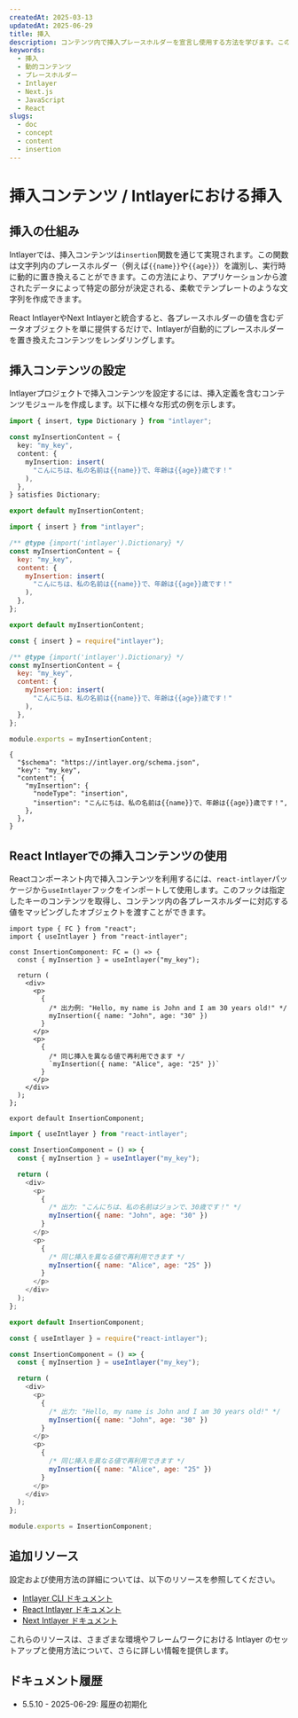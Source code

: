 ```yaml
---
createdAt: 2025-03-13
updatedAt: 2025-06-29
title: 挿入
description: コンテンツ内で挿入プレースホルダーを宣言し使用する方法を学びます。このドキュメントは、事前定義されたコンテンツ構造内に動的に値を挿入する手順を案内します。
keywords:
  - 挿入
  - 動的コンテンツ
  - プレースホルダー
  - Intlayer
  - Next.js
  - JavaScript
  - React
slugs:
  - doc
  - concept
  - content
  - insertion
---
```


# 挿入コンテンツ / Intlayerにおける挿入

## 挿入の仕組み

Intlayerでは、挿入コンテンツは`insertion`関数を通じて実現されます。この関数は文字列内のプレースホルダー（例えば`{{name}}`や`{{age}}`）を識別し、実行時に動的に置き換えることができます。この方法により、アプリケーションから渡されたデータによって特定の部分が決定される、柔軟でテンプレートのような文字列を作成できます。

React IntlayerやNext Intlayerと統合すると、各プレースホルダーの値を含むデータオブジェクトを単に提供するだけで、Intlayerが自動的にプレースホルダーを置き換えたコンテンツをレンダリングします。

## 挿入コンテンツの設定

Intlayerプロジェクトで挿入コンテンツを設定するには、挿入定義を含むコンテンツモジュールを作成します。以下に様々な形式の例を示します。

```typescript fileName="**/*.content.ts" contentDeclarationFormat="typescript"
import { insert, type Dictionary } from "intlayer";

const myInsertionContent = {
  key: "my_key",
  content: {
    myInsertion: insert(
      "こんにちは、私の名前は{{name}}で、年齢は{{age}}歳です！"
    ),
  },
} satisfies Dictionary;

export default myInsertionContent;
```

```javascript fileName="**/*.content.mjs" contentDeclarationFormat="esm"
import { insert } from "intlayer";

/** @type {import('intlayer').Dictionary} */
const myInsertionContent = {
  key: "my_key",
  content: {
    myInsertion: insert(
      "こんにちは、私の名前は{{name}}で、年齢は{{age}}歳です！"
    ),
  },
};

export default myInsertionContent;
```

```javascript fileName="**/*.content.cjs" contentDeclarationFormat="commonjs"
const { insert } = require("intlayer");

/** @type {import('intlayer').Dictionary} */
const myInsertionContent = {
  key: "my_key",
  content: {
    myInsertion: insert(
      "こんにちは、私の名前は{{name}}で、年齢は{{age}}歳です！"
    ),
  },
};

module.exports = myInsertionContent;
```

```json5 fileName="**/*.content.json" contentDeclarationFormat="json"
{
  "$schema": "https://intlayer.org/schema.json",
  "key": "my_key",
  "content": {
    "myInsertion": {
      "nodeType": "insertion",
      "insertion": "こんにちは、私の名前は{{name}}で、年齢は{{age}}歳です！",
    },
  },
}
```

## React Intlayerでの挿入コンテンツの使用

Reactコンポーネント内で挿入コンテンツを利用するには、`react-intlayer`パッケージから`useIntlayer`フックをインポートして使用します。このフックは指定したキーのコンテンツを取得し、コンテンツ内の各プレースホルダーに対応する値をマッピングしたオブジェクトを渡すことができます。

```tsx fileName="**/*.tsx" codeFormat="typescript"
import type { FC } from "react";
import { useIntlayer } from "react-intlayer";

const InsertionComponent: FC = () => {
  const { myInsertion } = useIntlayer("my_key");

  return (
    <div>
      <p>
        {
          /* 出力例: "Hello, my name is John and I am 30 years old!" */
          myInsertion({ name: "John", age: "30" })
        }
      </p>
      <p>
        {
          /* 同じ挿入を異なる値で再利用できます */
          `myInsertion({ name: "Alice", age: "25" })`
        }
      </p>
    </div>
  );
};

export default InsertionComponent;
```

```javascript fileName="**/*.mjx" codeFormat="esm"
import { useIntlayer } from "react-intlayer";

const InsertionComponent = () => {
  const { myInsertion } = useIntlayer("my_key");

  return (
    <div>
      <p>
        {
          /* 出力: "こんにちは、私の名前はジョンで、30歳です！" */
          myInsertion({ name: "John", age: "30" })
        }
      </p>
      <p>
        {
          /* 同じ挿入を異なる値で再利用できます */
          myInsertion({ name: "Alice", age: "25" })
        }
      </p>
    </div>
  );
};

export default InsertionComponent;
```

```javascript fileName="**/*.cjs" codeFormat="commonjs"
const { useIntlayer } = require("react-intlayer");

const InsertionComponent = () => {
  const { myInsertion } = useIntlayer("my_key");

  return (
    <div>
      <p>
        {
          /* 出力: "Hello, my name is John and I am 30 years old!" */
          myInsertion({ name: "John", age: "30" })
        }
      </p>
      <p>
        {
          /* 同じ挿入を異なる値で再利用できます */
          myInsertion({ name: "Alice", age: "25" })
        }
      </p>
    </div>
  );
};

module.exports = InsertionComponent;
```

## 追加リソース

設定および使用方法の詳細については、以下のリソースを参照してください。

- [Intlayer CLI ドキュメント](https://github.com/aymericzip/intlayer/blob/main/docs/docs/ja/intlayer_cli.md)
- [React Intlayer ドキュメント](https://github.com/aymericzip/intlayer/blob/main/docs/docs/ja/intlayer_with_create_react_app.md)
- [Next Intlayer ドキュメント](https://github.com/aymericzip/intlayer/blob/main/docs/docs/ja/intlayer_with_nextjs_15.md)

これらのリソースは、さまざまな環境やフレームワークにおける Intlayer のセットアップと使用方法について、さらに詳しい情報を提供します。

## ドキュメント履歴

- 5.5.10 - 2025-06-29: 履歴の初期化
